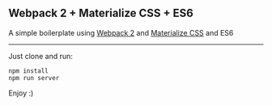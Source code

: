 ## Webpack 2 + Materialize CSS + ES6
A simple boilerplate using [Webpack 2](https://webpack.js.org/) and [Materialize CSS](http://materializecss.com) and ES6

----------
Just clone and run:

    npm install
    npm run server

Enjoy :)
